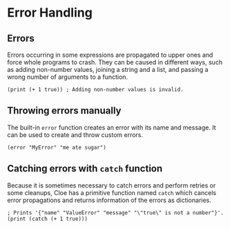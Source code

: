 # Error Handling

## Errors

Errors occurring in some expressions are propagated to upper ones and force
whole programs to crash.
They can be caused in different ways, such as adding non-number values,
joining a string and a list, and passing a wrong number of arguments to a
function.

```cloe
(print (+ 1 true)) ; Adding non-number values is invalid.
```

## Throwing errors manually

The built-in `error` function creates an error with its name and message.
It can be used to create and throw custom errors.

```cloe
(error "MyError" "me ate sugar")
```

## Catching errors with `catch` function

Because it is sometimes necessary to catch errors and perform retries or some cleanups,
Cloe has a primitive function named `catch` which cancels error propagations
and returns information of the errors as dictionaries.

```cloe
; Prints '{"name" "ValueError" "message" "\"true\" is not a number"}'.
(print (catch (+ 1 true)))
```
